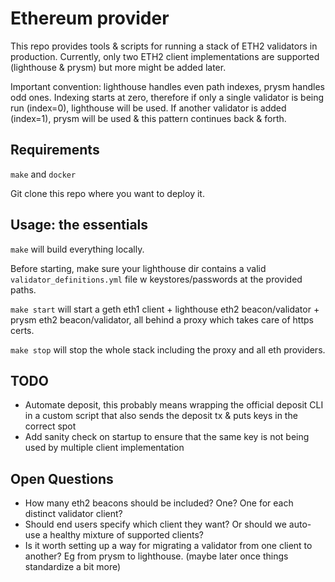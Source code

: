 # Ethereum provider

This repo provides tools & scripts for running a stack of ETH2 validators in production. Currently, only two ETH2 client implementations are supported (lighthouse & prysm) but more might be added later.

Important convention: lighthouse handles even path indexes, prysm handles odd ones. Indexing starts at zero, therefore if only a single validator is being run (index=0), lighthouse will be used. If another validator is added (index=1), prysm will be used & this pattern continues back & forth.

## Requirements

`make` and `docker`

Git clone this repo where you want to deploy it.

## Usage: the essentials

`make` will build everything locally.

Before starting, make sure your lighthouse dir contains a valid `validator_definitions.yml` file w keystores/passwords at the provided paths.

`make start` will start a geth eth1 client + lighthouse eth2 beacon/validator + prysm eth2 beacon/validator, all behind a proxy which takes care of https certs.

`make stop` will stop the whole stack including the proxy and all eth providers.

## TODO

- Automate deposit, this probably means wrapping the official deposit CLI in a custom script that also sends the deposit tx & puts keys in the correct spot
- Add sanity check on startup to ensure that the same key is not being used by multiple client implementation

## Open Questions

- How many eth2 beacons should be included? One? One for each distinct validator client?
- Should end users specify which client they want? Or should we auto-use a healthy mixture of supported clients?
- Is it worth setting up a way for migrating a validator from one client to another? Eg from prysm to lighthouse. (maybe later once things standardize a bit more)
